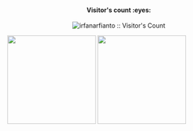 <div class="justify-content-center">
  <h4 align="center">Visitor's count :eyes:</h4>
  <p align="center"><img src="https://profile-counter.glitch.me/{irfanarfianto}/count.svg" alt="irfanarfianto :: Visitor's Count" /></p>
  <div class="d-flex gap2">
    <img height=200 align="center" src="https://github-readme-stats.vercel.app/api?username=irfanarfianto" />
    <img height=200 align="center" src="https://github-readme-stats.vercel.app/api/top-langs?username=irfanarfianto&layout=compact&langs_count=8&card_width=320" />
  </div>
  
</div>
